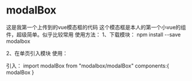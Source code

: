 # modalBox
这是我第一个上传到的vue模态框的代码
这个模态框是本人的第一个小vue的组件，超级简单。似乎比较常用
使用方法：
1、下载模块：
npm install --save modalbox


2、在单页引入模块
使用：
<modalBox modalValue="这个模态框组件是我自己写的"></modalBox>

引入：
import modalBox from "modalbox/modalBox"
components:{
			modalBox
		}

